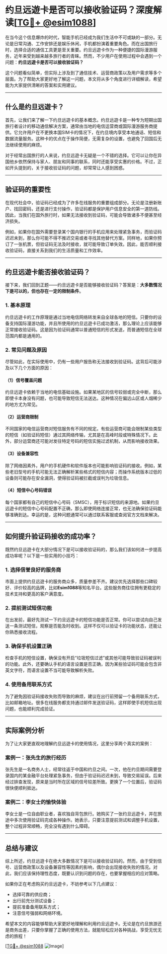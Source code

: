 # 约旦远遊卡是否可以接收验证码？深度解读[[TG💪+ @esim1088](https://t.me/s/esim1088)]

在当今这个信息爆炸的时代，智能手机已经成为我们生活中不可或缺的一部分。无论是日常沟通、工作安排还是娱乐休闲，手机都扮演着重要角色。而在出国旅行时，选择合适的通信工具更是至关重要。约旦远遊卡作为一种便捷的国际漫游服务，近年来受到越来越多旅行者的青睐。然而，不少用户在使用过程中会遇到一个问题：**约旦远遊卡是否可以接收验证码？**

这个问题看似简单，但实际上涉及到了通信技术、运营商政策以及用户需求等多个层面。为了帮助大家更好地了解这一问题，本文将从多个角度进行详细解读，希望能为大家提供清晰的答案和实用建议。

---

## 什么是约旦远遊卡？

首先，让我们来了解一下约旦远遊卡的基本概念。约旦远遊卡是一种专为短期出国旅行者设计的移动通信解决方案，通常由当地的电信运营商或国际漫游服务商提供。它允许用户在不更换本国SIM卡的情况下，在约旦境内享受本地通话、短信和数据流量服务。这种卡的优点在于操作简便，无需复杂的设置，也避免了回国后无法继续使用的麻烦。

对于经常出国旅行的人来说，约旦远遊卡无疑是一个不错的选择。它可以让你在异国他乡依然保持与家人、朋友和同事的联系，同时还能享受实惠的价格。不过，正如开头提到的，关于接收验证码的问题，却常常让人感到困惑。

---

## 验证码的重要性

在现代社会中，验证码已经成为了许多在线服务的重要组成部分。无论是注册新账户、找回密码，还是进行支付操作，验证码都是保护用户信息安全的第一道防线。因此，当我们在国外旅行时，如果无法接收到验证码，可能会导致诸多不便甚至经济损失。

例如，如果你在国外需要登录某个国内银行的手机应用来处理紧急事务，而验证码迟迟未到，那么你可能不得不推迟交易或者寻找其他替代方案。同样地，如果你预订了一张机票，但验证码无法及时接收，就可能导致订单失效。因此，能否顺利接收验证码，直接关系到我们的生活质量和工作效率。

---

## 约旦远遊卡能否接收验证码？

接下来，我们回到正题——约旦远遊卡是否能够接收验证码？答案是：**大多数情况下是可以的，但也存在一定的限制条件**。

### 1. **基本原理**
约旦远遊卡的工作原理是通过当地电信网络转发来自全球各地的短信。只要你的设备支持国际漫游功能，并且所使用的约旦远遊卡已成功激活，那么理论上应该能够正常接收验证码。这是因为验证码通常以普通短信的形式发送，而普通短信在全球范围内都是通用的。

### 2. **常见问题及原因**
尽管如此，在实际使用中，仍有一些用户报告称无法接收到验证码。这背后可能涉及以下几个方面的原因：

#### （1）信号覆盖问题
约旦远遊卡依赖于当地的电信基础设施。如果某地区的信号较弱或完全中断，那么即使卡本身没有问题，也可能导致短信无法送达。这种情况在偏远山区或人烟稀少的地方尤为常见。

#### （2）运营商限制
不同国家的电信运营商对短信服务有不同的规定。有些运营商可能会限制某些类型的短信（如验证码短信）通过其网络传输，尤其是在高峰时段或特殊情况下。此外，部分运营商还可能对发往特定号码的短信实施过滤机制，从而影响接收效果。

#### （3）设备兼容性
除了网络因素外，用户的手机硬件和软件版本也可能影响验证码的接收。例如，某些老旧型号的手机可能无法正确解析某些格式的短信内容；而操作系统版本过低的设备则可能存在安全漏洞，使得验证码被拦截或误判为垃圾信息。

#### （4）短信中心号码错误
每个国家都有自己的短信中心号码（SMSC），用于标识短信的来源地。如果约旦远遊卡的短信中心号码配置不正确，那么即使网络连接正常，也无法确保验证码能够准确到达。幸运的是，这种问题通常可以通过联系客服或查阅官方文档来解决。

---

## 如何提升验证码接收的成功率？

既然约旦远遊卡在大部分情况下是可以接收验证码的，那么我们该如何进一步提高成功率呢？以下是一些实用的小技巧：

### 1. **选择信誉良好的服务商**
市面上提供约旦远遊卡的服务商众多，质量参差不齐。建议优先选择那些口碑较好、评价较高的品牌，比如**Esim1088**等知名平台。这些服务商往往拥有更稳定的技术支持和更高的客户满意度。

### 2. **提前测试短信功能**
在出发前，最好先测试一下约旦远遊卡的短信功能是否正常。你可以尝试向自己发送一条测试短信，观察是否能及时收到。这样不仅可以验证卡的功能状态，还能让你熟悉接收流程。

### 3. **确保手机设置正确**
检查手机的短信设置，确保没有开启“垃圾短信过滤”或其他可能导致验证码被误判的功能。此外，还要确认手机的语言设置是否正确，因为某些验证码可能会包含非英文字符，而语言设置不当可能导致解析失败。

### 4. **使用备用联系方式**
为了避免因验证码接收失败而导致的麻烦，建议在出行前预留一个备用联系方式，比如邮箱地址。很多在线服务都支持通过邮件发送验证码，这样即使手机短信出现问题，也能顺利完成验证。

---

## 实际案例分析

为了让大家更直观地理解约旦远遊卡的使用情况，这里分享两个真实的案例：

### 案例一：张先生的旅行经历
张先生是一名商务人士，经常往返于中国和约旦之间。一次，他在约旦期间需要登录国内的某金融平台处理紧急事务，但由于验证码迟迟未到，导致交易延误。后来经过排查发现，原来是当时所在区域的信号较差所致。更换了一个位置后，验证码很快便顺利抵达。

### 案例二：李女士的愉快体验
李女士是一位自由职业者，喜欢独自背包旅行。她购买了一张约旦远遊卡，并在旅途中多次使用验证码完成各种操作。她表示，只要注意提前测试和调整手机设置，整个过程非常顺畅，完全没有遇到什么障碍。

---

## 总结与建议

综上所述，约旦远遊卡在绝大多数情况下是可以接收验证码的。然而，由于受到信号、运营商政策以及设备兼容性等因素的影响，偶尔会出现接收失败的情况。对此，我们应该保持理性态度，既要认识到问题的存在，也要掌握相应的应对策略。

如果你正在考虑购买约旦远遊卡，不妨参考以下几点建议：
- 选择可靠的供应商；
- 出行前充分测试设备；
- 提前准备备用联系方式；
- 注意信号强弱和网络环境。

希望本文的内容能够帮助大家更好地理解和利用约旦远遊卡。无论是在约旦旅游还是商务出差，只要你掌握了正确的使用方法，就能轻松应对各种挑战，享受无忧无虑的旅程！

[[TG💪+ @esim1088](https://t.me/s/esim1088) ![Image](https://i.postimg.cc/4NQfJmqS/Snipaste-2025-05-13-00-14-12.png)]